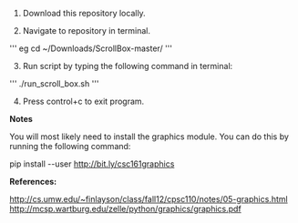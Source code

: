 1. Download this repository locally. 

2. Navigate to repository in terminal.

'''
eg cd ~/Downloads/ScrollBox-master/
'''

3. Run script by typing the following command in terminal:

'''
./run_scroll_box.sh
'''

4. Press control+c to exit program.


**Notes**

You will most likely need to install the graphics module. You can do this by running the following command:

pip install --user http://bit.ly/csc161graphics


**References:**

http://cs.umw.edu/~finlayson/class/fall12/cpsc110/notes/05-graphics.html
http://mcsp.wartburg.edu/zelle/python/graphics/graphics.pdf 
